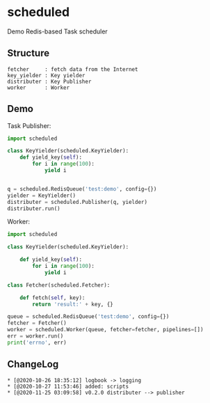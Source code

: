 # scheduled
Demo Redis-based Task scheduler

## Structure
    fetcher     : fetch data from the Internet
    key_yielder : Key yielder
    distributer : Key Publisher
    worker      : Worker

## Demo
Task Publisher:
```python
import scheduled

class KeyYielder(scheduled.KeyYielder):
    def yield_key(self):
        for i in range(100):
            yield i


q = scheduled.RedisQueue('test:demo', config={})
yielder = KeyYielder()
distributer = scheduled.Publisher(q, yielder)
distributer.run()
```

Worker:
```python
import scheduled

class KeyYielder(scheduled.KeyYielder):

    def yield_key(self):
        for i in range(100):
            yield i

class Fetcher(scheduled.Fetcher):

    def fetch(self, key):
        return 'result:' + key, {}

queue = scheduled.RedisQueue('test:demo', config={})
fetcher = Fetcher()
worker = scheduled.Worker(queue, fetcher=fetcher, pipelines=[])
err = worker.run()
print('errno', err)
```

## ChangeLog
    * [@2020-10-26 18:35:12] logbook -> logging
    * [@2020-10-27 11:53:46] added: scripts
    * [@2020-11-25 03:09:58] v0.2.0 distributer --> publisher
